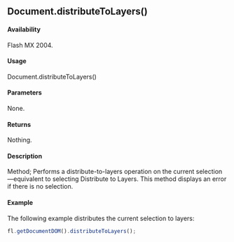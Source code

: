 ## Document.distributeToLayers()

#### Availability

Flash MX 2004.

#### Usage

Document.distributeToLayers()

#### Parameters

None.

#### Returns

Nothing.

#### Description

Method; Performs a distribute-to-layers operation on the current selection—equivalent to selecting Distribute to Layers. This method displays an error if there is no selection.

#### Example

The following example distributes the current selection to layers:

```javascript
fl.getDocumentDOM().distributeToLayers();
```
